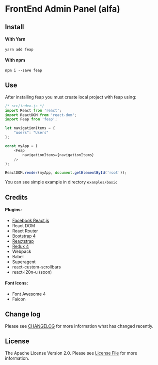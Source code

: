 # FrontEnd Admin Panel (alfa)

## Install

#### With Yarn
`yarn add feap`

#### With npm
`npm i --save feap`

## Use
After installing feap you must create local project with feap using:
```javascript
/* src/index.js */
import React from 'react';
import ReactDOM from 'react-dom';
import Feap from 'feap';

let navigationItems = {
    "users": "Users"
};

const myApp = (
    <Feap
        navigationItems={navigationItems}
    />
);

ReactDOM.render(myApp, document.getElementById('root'));
```
You can see simple example in directory `examples/basic`

## Credits 
#### Plugins:
* [Facebook React.js][link-React]
* React DOM
* React Router
* [Bootstrap 4][link-Bootstrap]
* [Reactstrap][link-reactstrap]
* [Redux 4][link-Redux]
* Webpack
* Babel
* Superagent
* react-custom-scrollbars
* react-l20n-u (soon)

#### Font Icons:
* Font Awesome 4
* Faicon

## Change log

Please see [CHANGELOG](changelog.md) for more information what has changed recently.

## License

The Apache License Version 2.0. Please see [License File](license.md) for more information.

[link-reactstrap]: https://reactstrap.github.io
[link-Bootstrap]: http://getbootstrap.com/
[link-React]: https://reactjs.org/
[link-Redux]: https://redux.js.org/
